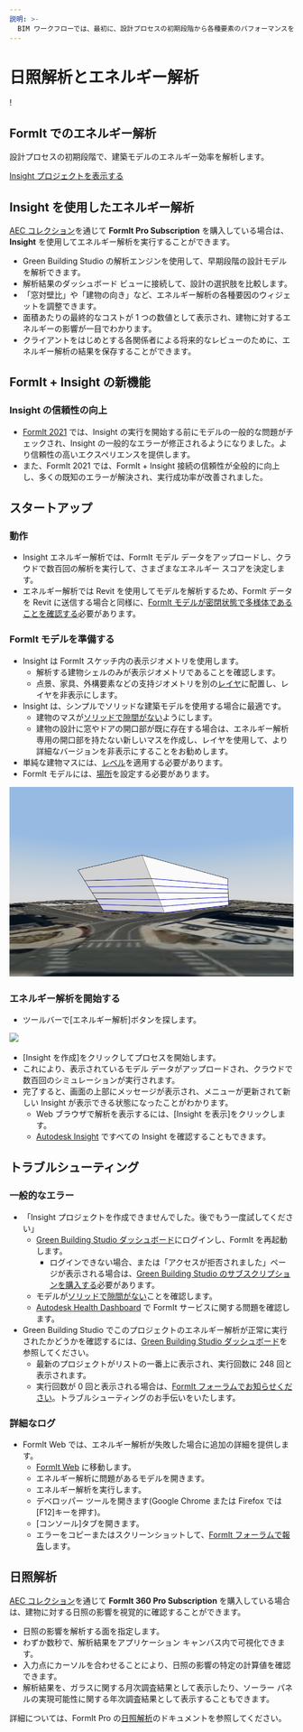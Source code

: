 ```yaml
---
説明: >- 
  BIM ワークフローでは、最初に、設計プロセスの初期段階から各種要素のパフォーマンスを評価します。
---
```


# 日照解析とエネルギー解析

\![](<../.gitbook/assets/20220317 Solar Analysis.png>)

## FormIt でのエネルギー解析

設計プロセスの初期段階で、建築モデルのエネルギー効率を解析します。

[Insight プロジェクトを表示する](https://gbs.autodesk.com/OneEnergy/Insight)

## Insight を使用したエネルギー解析

[AEC コレクション](https://www.autodesk.com/collections/architecture-engineering-construction/overview)を通じて **FormIt Pro Subscription** を購入している場合は、**Insight** を使用してエネルギー解析を実行することができます。

* Green Building Studio の解析エンジンを使用して、早期段階の設計モデルを解析できます。
* 解析結果のダッシュボード ビューに接続して、設計の選択肢を比較します。
* 「窓対壁比」や「建物の向き」など、エネルギー解析の各種要因のウィジェットを調整できます。
* 面積あたりの最終的なコストが 1 つの数値として表示され、建物に対するエネルギーの影響が一目でわかります。
* クライアントをはじめとする各関係者による将来的なレビューのために、エネルギー解析の結果を保存することができます。

## FormIt + Insight の新機能 <a href="#insight-what-s-new" id="insight-what-s-new"></a>

### **Insight の信頼性の向上** <a href="#improvements-to-insight-reliability" id="improvements-to-insight-reliability"></a>

* [FormIt 2021](https://formit.autodesk.com/blog/post/introducing-formit-2021) では、Insight の実行を開始する前にモデルの一般的な問題がチェックされ、Insight の一般的なエラーが修正されるようになりました。より信頼性の高いエクスペリエンスを提供します。
* また、FormIt 2021 では、FormIt + Insight 接続の信頼性が全般的に向上し、多くの既知のエラーが解決され、実行成功率が改善されました。

## スタートアップ <a href="#insight-getting-started" id="insight-getting-started"></a>

### **動作** <a href="#how-it-works" id="how-it-works"></a>

* Insight エネルギー解析では、FormIt モデル データをアップロードし、クラウドで数百回の解析を実行して、さまざまなエネルギー スコアを決定します。
* エネルギー解析では Revit を使用してモデルを解析するため、FormIt データを Revit に送信する場合と同様に、[FormIt モデルが密閉状態で多様体であることを確認する](https://formit.autodesk.com/blog/post/repairing-solid-models)必要があります。

### **FormIt モデルを準備する** <a href="#preparing-your-formit-model" id="preparing-your-formit-model"></a>

* Insight は FormIt スケッチ内の表示ジオメトリを使用します。
  * 解析する建物シェルのみが表示ジオメトリであることを確認します。
  * 点景、家具、外構要素などの支持ジオメトリを別の[レイヤ](../tool-library/layers.md)に配置し、レイヤを非表示にします。
* Insight は、シンプルでソリッドな建築モデルを使用する場合に最適です。
  * 建物のマスが[ソリッドで隙間がない](https://formit.autodesk.com/blog/post/repairing-solid-models)ようにします。
  * 建物の設計に窓やドアの開口部が既に存在する場合は、エネルギー解析専用の開口部を持たない新しいマスを作成し、レイヤを使用して、より詳細なバージョンを非表示にすることをお勧めします。
* 単純な建物マスには、[レベル](../tool-library/levels-and-area.md)を適用する必要があります。
* FormIt モデルには、[場所](../tool-library/setting-location.md)を設定する必要があります。

![](../.gitbook/assets/insight.png)

### **エネルギー解析を開始する** <a href="#starting-energy-analysis" id="starting-energy-analysis"></a>

* ツールバーで[エネルギー解析]ボタンを探します。

![](../.gitbook/assets/generate\_insight.png)

* [Insight を作成]をクリックしてプロセスを開始します。
* これにより、表示されているモデル データがアップロードされ、クラウドで数百回のシミュレーションが実行されます。
* 完了すると、画面の上部にメッセージが表示され、メニューが更新されて新しい Insight が表示できる状態になったことがわかります。
  * Web ブラウザで解析を表示するには、[Insight を表示]をクリックします。
  * [Autodesk Insight](https://gbs.autodesk.com/OneEnergy/Insight) ですべての Insight を確認することもできます。

## トラブルシューティング<a href="#insight-troubleshooting" id="insight-troubleshooting"></a>

### **一般的なエラー** <a href="#common-errors" id="common-errors"></a>

* 「Insight プロジェクトを作成できませんでした。後でもう一度試してください」
  * [Green Building Studio ダッシュボード](https://gbs.autodesk.com/GBS/Project)にログインし、FormIt を再起動します。
    * ログインできない場合、または「アクセスが拒否されました」ページが表示される場合は、[Green Building Studio のサブスクリプションを購入する](https://knowledge.autodesk.com/search-result/caas/CloudHelp/cloudhelp/ENU/BPA-Help/files/GUID-7FCFF904-F943-4020-BF7F-53AA7148673D-htm.html)必要があります。
  * モデルが[ソリッドで隙間がない](https://formit.autodesk.com/blog/post/repairing-solid-models)ことを確認します。
  * [Autodesk Health Dashboard](https://health.autodesk.com/) で FormIt サービスに関する問題を確認します。
* Green Building Studio でこのプロジェクトのエネルギー解析が正常に実行されたかどうかを確認するには、[Green Building Studio ダッシュボード](https://gbs.autodesk.com/GBS/Project)を参照してください。
  * 最新のプロジェクトがリストの一番上に表示され、実行回数に 248 回と表示されます。
  * 実行回数が 0 回と表示される場合は、[FormIt フォーラムでお知らせください](https://forums.autodesk.com/t5/formit-forum/bd-p/142)。トラブルシューティングのお手伝いをいたします。

### **詳細なログ** <a href="#detailed-logs" id="detailed-logs"></a>

* FormIt Web では、エネルギー解析が失敗した場合に追加の詳細を提供します。
  * [FormIt Web](https://formit.autodesk.com/app) に移動します。
  * エネルギー解析に問題があるモデルを開きます。
  * エネルギー解析を実行します。
  * デベロッパー ツールを開きます(Google Chrome または Firefox では[F12]キーを押す)。
  * [コンソール]タブを開きます。
  * エラーをコピーまたはスクリーンショットして、[FormIt フォーラムで報告](https://forums.autodesk.com/t5/formit-forum/bd-p/142)します。

## 日照解析

[AEC コレクション](https://www.autodesk.com/collections/architecture-engineering-construction/overview)を通じて **FormIt 360 Pro Subscription** を購入している場合は、建物に対する日照の影響を視覚的に確認することができます。

* 日照の影響を解析する面を指定します。
* わずか数秒で、解析結果をアプリケーション キャンバス内で可視化できます。
* 入力点にカーソルを合わせることにより、日照の影響の特定の計算値を確認できます。
* 解析結果を、ガラスに関する月次調査結果として表示したり、ソーラー パネルの実現可能性に関する年次調査結果として表示することもできます。

詳細については、FormIt Pro の[日照解析](../tool-library/solar-analysis.md)のドキュメントを参照してください。
